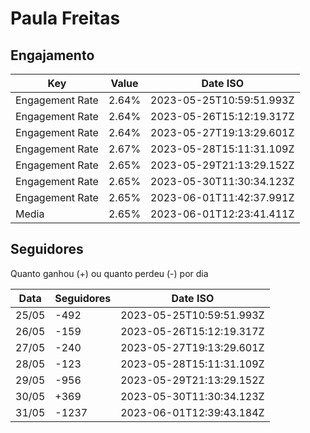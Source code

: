 # Paula Freitas

## Engajamento

| Key             | Value | Date ISO                 |
| --------------- | ----- | ------------------------ |
| Engagement Rate | 2.64% | 2023-05-25T10:59:51.993Z |
| Engagement Rate | 2.64% | 2023-05-26T15:12:19.317Z |
| Engagement Rate | 2.64% | 2023-05-27T19:13:29.601Z |
| Engagement Rate | 2.67% | 2023-05-28T15:11:31.109Z |
| Engagement Rate | 2.65% | 2023-05-29T21:13:29.152Z |
| Engagement Rate | 2.65% | 2023-05-30T11:30:34.123Z |
| Engagement Rate | 2.65% | 2023-06-01T11:42:37.991Z |
| Media           | 2.65% | 2023-06-01T12:23:41.411Z |

## Seguidores

Quanto ganhou (+) ou quanto perdeu (-) por dia

| Data  | Seguidores | Date ISO                 |
| ----- | ---------- | ------------------------ |
| 25/05 | -492       | 2023-05-25T10:59:51.993Z |
| 26/05 | -159       | 2023-05-26T15:12:19.317Z |
| 27/05 | -240       | 2023-05-27T19:13:29.601Z |
| 28/05 | -123       | 2023-05-28T15:11:31.109Z |
| 29/05 | -956       | 2023-05-29T21:13:29.152Z |
| 30/05 | +369       | 2023-05-30T11:30:34.123Z |
| 31/05 | -1237      | 2023-06-01T12:39:43.184Z |